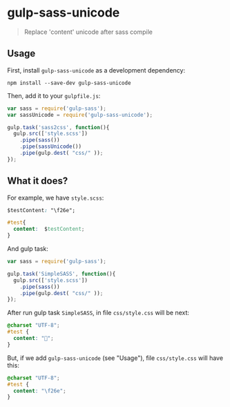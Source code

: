 # gulp-sass-unicode
> Replace 'content' unicode after sass compile

## Usage

First, install `gulp-sass-unicode` as a development dependency:

```shell
npm install --save-dev gulp-sass-unicode
```

Then, add it to your `gulpfile.js`:

```javascript
var sass = require('gulp-sass');
var sassUnicode = require('gulp-sass-unicode');

gulp.task('sass2css', function(){
  gulp.src(['style.scss'])
    .pipe(sass())
    .pipe(sassUnicode())
    .pipe(gulp.dest( "css/" ));
});
```

## What it does?

For example, we have ``style.scss``:

```css
$testContent: "\f26e";

#test{
  content:  $testContent;
}
```

And gulp task:
```javascript
var sass = require('gulp-sass');

gulp.task('SimpleSASS', function(){
  gulp.src(['style.scss'])
    .pipe(sass())
    .pipe(gulp.dest( "css/" ));
});
```
After run gulp task ``SimpleSASS``, in file ``css/style.css`` will be next:
```css
@charset "UTF-8";
#test {
  content: "";
}
```
But, if we add ``gulp-sass-unicode`` (see "Usage"), file ``css/style.css`` will have this:
```css
@charset "UTF-8";
#test {
  content: "\f26e";
}
```